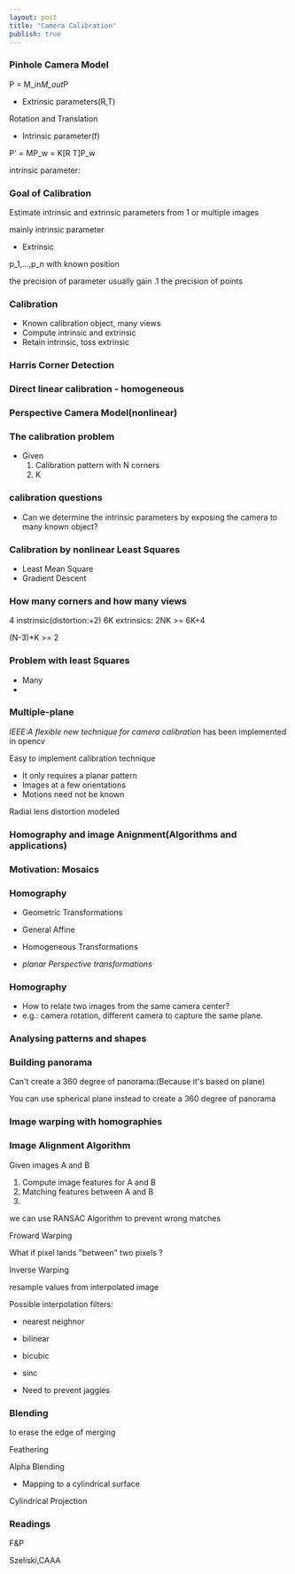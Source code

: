 ```yaml
---
layout: post
title: "Camera Calibration"
publish: true
---
```


### Pinhole Camera Model
P = M_in*M_out*P

- Extrinsic parameters(R,T)

Rotation and Translation

- Intrinsic parameter(f)

P' = MP_w = K[R T]P_w

intrinsic parameter:

### Goal of Calibration

Estimate intrinsic and extrinsic parameters from 1 or multiple images

mainly intrinsic parameter

- Extrinsic

p_1,...,p_n with known position

the precision of parameter usually gain .1 the precision of points

### Calibration
- Known calibration object, many views
- Compute intrinsic and extrinsic
- Retain intrinsic, toss extrinsic

### Harris Corner Detection

### Direct linear calibration - homogeneous

### Perspective Camera Model(nonlinear)

### The calibration problem
- Given
  1. Calibration pattern with N corners
  2. K

### calibration questions
- Can we determine the intrinsic parameters by exposing the camera to many known object?

### Calibration by nonlinear Least Squares
- Least Mean Square
- Gradient Descent

### How many corners and how many views
4 instrinsic(distortion:+2)
6K extrinsics:
2NK >= 6K+4

(N-3)*K >= 2

### Problem with least Squares
- Many
-

### Multiple-plane
*IEEE:A flexible new technique for camera calibration*
has been implemented in opencv

Easy to implement calibration technique

- It only requires a planar pattern
- Images at a few orientations
- Motions need not be known

Radial lens distortion modeled

###  Homography and image Anignment(Algorithms and applications)

### Motivation: Mosaics

### Homography

- Geometric Transformations

- General Affine
- Homogeneous Transformations
- *planar Perspective transformations*

### Homography
- How to relate two images from the same camera center?
- e.g.: camera rotation, different camera to capture the same plane.

### Analysing patterns and shapes

### Building panorama

Can't create a 360 degree of panorama:(Because it's based on plane)

You can use spherical plane instead to create a 360 degree of panorama

### Image warping with homographies

### Image Alignment Algorithm

Given images A and B

1. Compute image features for A and B
2. Matching features between A and B
3.

we can use RANSAC Algorithm to prevent wrong matches

Froward Warping

What if pixel lands "between" two pixels ?

Inverse Warping

resample values from interpolated image

Possible interpolation filters:

- nearest neighnor
- bilinear
- bicubic
- sinc

- Need to prevent jaggies

### Blending

to erase the edge of merging

Feathering

Alpha Blending

- Mapping to a cylindrical surface

Cylindrical Projection

### Readings
F&P

Szeliski,CAAA

